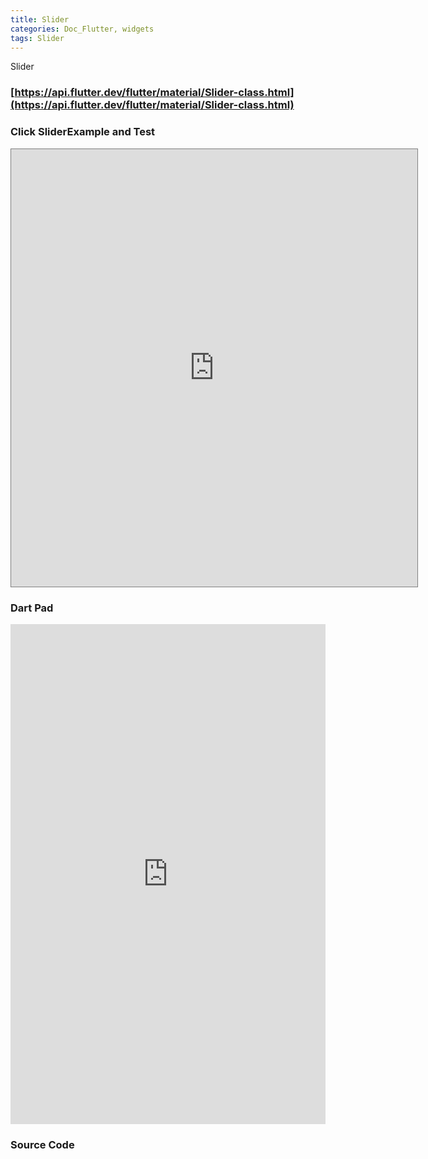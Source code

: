 ```yaml
---
title: Slider
categories: Doc_Flutter, widgets
tags: Slider
---
```

Slider

### [https://api.flutter.dev/flutter/material/Slider-class.html](https://api.flutter.dev/flutter/material/Slider-class.html)

### Click SliderExample and Test

<iframe src="https://kissthecoke.github.io/doc_flutter_samples//" style="width:650px;height:700px;border:1px solid gray"></iframe>

### Dart Pad

<iframe src="https://dartpad.dev/?id=949d410341852b3da720ee422bfa00ba" style="width:100%;height:800px;border:none"></iframe>

### Source Code

<script src="https://gist.github.com/kissthecoke/949d410341852b3da720ee422bfa00ba.js"></script>
